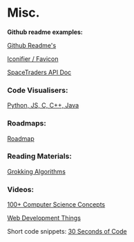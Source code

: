 
# Misc.

**Github readme examples:**

[Github Readme's](https://github.com/abhisheknaiidu/awesome-github-profile-readme#retro-)


[Iconifier / Favicon](https://iconifier.net/index.php?iconified=20230505213141_owenwow.png)


[SpaceTraders API Doc](https://docs.spacetraders.io/)



### Code Visualisers:

[Python, JS, C, C++, Java](https://pythontutor.com/visualize.html#mode=edit)


### Roadmaps:

[Roadmap](https://roadmap.sh/)


### Reading Materials:

[Grokking Algorithms]([https://edu.anarcho-copy.org/Algorithm/grokking-algorithms-illustrated-programmers-curious.pdf](https://edu.anarcho-copy.org/Algorithm/grokking-algorithms-illustrated-programmers-curious.pdf))


### Videos:

[100+ Computer Science Concepts](https://www.youtube.com/watch?v=-uleG_Vecis&t=708s&ab_channel=Fireship)


[Web Development Things ](https://www.youtube.com/watch?v=erEgovG9WBs&ab_channel=Fireship)



Short code snippets: [30 Seconds of Code](https://www.30secondsofcode.org/)